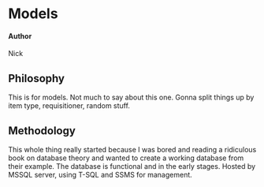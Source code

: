 # Models
#### Author
Nick
## Philosophy
This is for models. Not much to say about this one. Gonna split things up by item type, requisitioner, random stuff. 
## Methodology
This whole thing really started because I was bored and reading a ridiculous book on database theory and wanted to create a working database from their example. The database is functional and in the early stages. Hosted by MSSQL server, using T-SQL and SSMS for management.